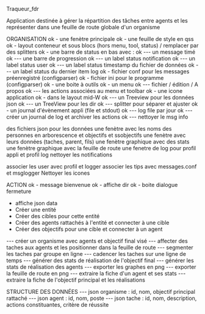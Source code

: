 Traqueur_fdr

Application destinée à gérer la répartition des tâches entre agents et les représenter dans une feuille de route globale d'un organisme

ORGANISATION
ok - une fenètre principale
ok - une feuille de style en qss
ok - layout conteneur et sous blocs (hors menu, tool, status) / remplacer par des splitters
ok - une barre de status en bas avec :
ok --- un message timé
ok --- une barre de progression
ok --- un label status notification
ok --- un label status user
ok --- un label status timestamp du fichier de données
ok --- un label status du dernier item log
ok - fichier conf pour les messages préenregistré (configparser)
ok - fichier ini pour le programme (configparser)
ok - une boite à outils
ok - un menu
ok --- fichier / édition / A propos
ok --- les actions associées au menu et toolbar
ok - une icone application
ok - dans le layout mid-W
ok --- un Treeview pour les données json
ok --- un TreeView pour les dir
ok --- splitter pour séparer et ajuster
ok - un journal d'évènement appli (file et stdout)
ok --- log file par jour
ok --- créer un journal de log et archiver les actions
ok --- nettoyer le msg info

des fichiers json pour les données
une fenètre avec les noms des personnes en arborescence et objectifs et ssobjectifs
une fenètre avec leurs données (taches, parent, fils)
une fenètre graphique avec des stats
une fenètre graphique avec la feuille de route
une fenetre de log pour profil appli et profil log
nettoyer les notifications

associer les user avec profil et logger
associer les tips avec messages.conf et msglogger
Nettoyer les icones

ACTION
ok - message bienvenue
ok - affiche dir
ok - boite dialogue fermeture
- affiche json data
- Créer une entité
- Créer des cibles pour cette entité
- Créer des agents rattachés à l'entité et connecter à une cible
- Créer des objectifs pour une cible et connecter à un agent


--- créer un organisme avec agents et objectif final visé
--- affecter des taches aux agents et les positionner dans la feuille de route
--- segmenter les taches par groupe en ligne
--- cadencer les taches sur une ligne de temps
--- générer des stats de réalisation de l'objectif final
--- générer les stats de réalisation des agents
--- exporter les graphes en png
--- exporter la feuille de route en png
--- extraire la fiche d'un agent et ses stats
--- extraire la fiche de l'objectif principal et les réalisations

STRUCTURE DES DONNÉES
--- json organisme : id, nom, objectif principal rattaché
--- json agent : id, nom, poste
--- json tache : id, nom, description, actions constituantes, critère de réussite
